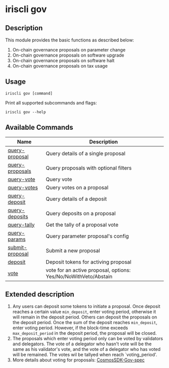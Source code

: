 # iriscli gov

## Description

This module provides the basic functions as described below:
1. On-chain governance proposals on parameter change
2. On-chain governance proposals on software upgrade 
3. On-chain governance proposals on software halt
4. On-chain governance proposals on tax usage

## Usage

```shell
iriscli gov [command]
```
Print all supported subcommands and flags:
```
iriscli gov --help
```

## Available Commands

| Name                                  | Description                                                     |
| ------------------------------------- | --------------------------------------------------------------- |
| [query-proposal](query-proposal.md)   | Query details of a single proposal                              |
| [query-proposals](query-proposals.md) | Query proposals with optional filters                           |
| [query-vote](query-vote.md)           | Query vote                                                      |
| [query-votes](query-votes.md)         | Query votes on a proposal                                       |
| [query-deposit](query-deposit.md)     | Query details of a deposit                                      |
| [query-deposits](query-deposits.md)   | Query deposits on a proposal                                    |
| [query-tally](query-tally.md)         | Get the tally of a proposal vote                                |
| [query-params](query-params.md)       | Query parameter proposal's config                               |
| [submit-proposal](submit-proposal.md) | Submit a new proposal                          |
| [deposit](deposit.md)                 | Deposit tokens for activing proposal                            |
| [vote](vote.md)                       | vote for an active proposal, options: Yes/No/NoWithVeto/Abstain |


## Extended description

1. Any users can deposit some tokens to initiate a proposal. Once deposit reaches a certain value `min_deposit`, enter voting period, otherwise it will remain in the deposit period. Others can deposit the proposals on the deposit period. Once the sum of the deposit reaches `min_deposit`, enter voting period. However, if the block-time exceeds `max_deposit_period` in the deposit period, the proposal will be closed.
2. The proposals which enter voting period only can be voted by validators and delegators. The vote of a delegator who hasn't vote will be the same as his validator's vote, and the vote of a delegator who has voted will be remained. The votes wil be tallyed when reach `voting_period'.
3. More details about voting for proposals:
[CosmosSDK-Gov-spec](https://github.com/cosmos/cosmos-sdk/blob/develop/docs/spec/governance/overview.md)
